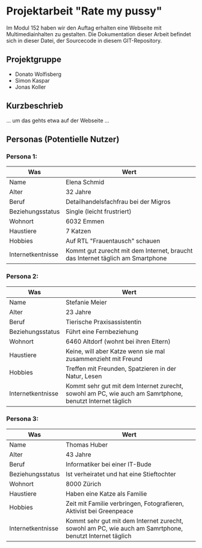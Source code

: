 # Projektarbeit "Rate my pussy"
Im Modul 152 haben wir den Auftag erhalten eine Webseite mit Multimediainhalten zu gestalten. Die Dokumentation dieser Arbeit befindet sich in dieser Datei, der Sourcecode in diesem GIT-Repository.

## Projektgruppe
* Donato Wolfisberg  
* Simon Kaspar  
* Jonas Koller  

## Kurzbeschrieb
... um das gehts etwa auf der Webseite ...  

## Personas (Potentielle Nutzer)
### Persona 1:  
| Was               | Wert                                                                           |
|-------------------|--------------------------------------------------------------------------------|
| Name              | Elena Schmid                                                                   |
| Alter             | 32 Jahre                                                                       |
| Beruf             | Detailhandelsfachfrau bei der Migros                                           |
| Beziehungsstatus  | Single (leicht frustriert)                                                     |
| Wohnort           | 6032 Emmen                                                                     |
| Haustiere         | 7 Katzen                                                                       |
| Hobbies           | Auf RTL "Frauentausch" schauen                                                 |
| Internetkentnisse | Kommt gut zurecht mit dem Internet, braucht das Internet täglich am Smartphone | 
  
### Persona 2:  
| Was               | Wert                                                                                                    |
|-------------------|---------------------------------------------------------------------------------------------------------|
| Name              | Stefanie Meier                                                                                          |
| Alter             | 23 Jahre                                                                                                |
| Beruf             | Tierische Praxisassistentin                                                                             |
| Beziehungsstatus  | Führt eine Fernbeziehung                                                                                |
| Wohnort           | 6460 Altdorf (wohnt bei ihren Eltern)                                                                   |
| Haustiere         | Keine, will aber Katze wenn sie mal zusammenzieht mit Freund                                            |
| Hobbies           | Treffen mit Freunden, Spatzieren in der Natur, Lesen                                                    |
| Internetkentnisse | Kommt sehr gut mit dem Internet zurecht, sowohl am PC, wie auch am Samrtphone, benutzt Internet täglich |

### Persona 3:
| Was               | Wert                                                                                                    |
|-------------------|---------------------------------------------------------------------------------------------------------|
| Name              | Thomas Huber                                                                                            |
| Alter             | 43 Jahre                                                                                                |
| Beruf             | Informatiker bei einer IT-Bude                                                                          |
| Beziehungsstatus  | Ist verheiratet und hat eine Stieftochter                                                               |
| Wohnort           | 8000 Zürich                                                                                             |
| Haustiere         | Haben eine Katze als Familie                                                                            |
| Hobbies           | Zeit mit Familie verbringen, Fotografieren, Aktivist bei Greenpeace                                     |
| Internetkentnisse | Kommt sehr gut mit dem Internet zurecht, sowohl am PC, wie auch am Samrtphone, benutzt Internet täglich |
